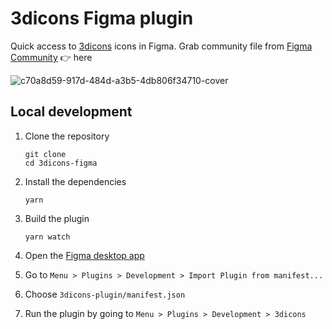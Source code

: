# 3dicons Figma plugin

Quick access to [3dicons](https://3dicons.co) icons in Figma.
Grab community file from [Figma Community]()
👉 here

![c70a8d59-917d-484d-a3b5-4db806f34710-cover](https://3dicons.co/preview.jpg)

## Local development

1. Clone the repository

   ```shell
   git clone
   cd 3dicons-figma
   ```

1. Install the dependencies

   ```shell
   yarn
   ```

1. Build the plugin

   ```
   yarn watch
   ```

1. Open the [Figma desktop app](https://www.figma.com/downloads/)

1. Go to `Menu > Plugins > Development > Import Plugin from manifest...`

1. Choose `3dicons-plugin/manifest.json`

1. Run the plugin by going to `Menu > Plugins > Development > 3dicons`
